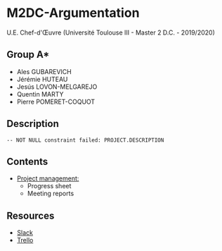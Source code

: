 # M2DC-Argumentation

U.E. Chef-d'Œuvre (Université Toulouse III - Master 2 D.C. - 2019/2020)

## Group A*

 - Ales GUBAREVICH
 - Jérémie HUTEAU
 - Jesús LOVON-MELGAREJO
 - Quentin MARTY
 - Pierre POMERET-COQUOT

## Description

	-- NOT NULL constraint failed: PROJECT.DESCRIPTION

## Contents

 - [Project management:](management/README.md)
     - Progress sheet
     - Meeting reports

## Resources

 - [Slack](https://projetdc-2020.slack.com/)
 - [Trello](https://trello.com/b/07XV119w/argumentation)
